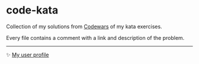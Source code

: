 # code-kata
Collection of my solutions from [Codewars](https://www.codewars.com) of my kata exercises.

Every file contains a comment with a link and description of the problem.

---

✨ [My user profile](https://www.codewars.com/users/maksmondeo/) 
